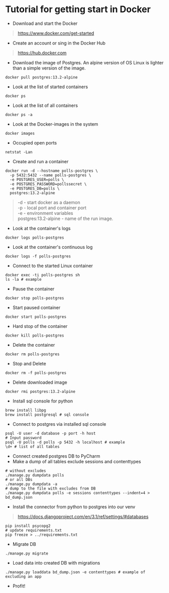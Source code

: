 # Tutorial for getting start in Docker

* Download and start the Docker
> https://www.docker.com/get-started
* Create an account or sing in the Docker Hub
> https://hub.docker.com
* Download the image of Postgres. An alpine version of OS Linux is lighter
than a simple version of the image.
```shell
docker pull postgres:13.2-alpine
```
* Look at the list of started containers
```shell
docker ps
```
* Look at the list of all containers
```shell
docker ps -a
```
* Look at the Docker-images in the system
```shell
docker images
```
* Occupied open ports
```shell
netstat -Lan
```
* Create and run a container
```shell
docker run -d --hostname polls-postgres \
  -p 5432:5432 --name polls-postgres \
  -e POSTGRES_USER=polls \
  -e POSTGRES_PASSWORD=pollssecret \
  -e POSTGRES_DB=polls \
  postgres:13.2-alpine
```
> -d - start docker as a daemon
> <br/>-p - local port and container port
> <br/>-e - environment variables
> <br/>postgres:13.2-alpine - name of the run image.
* Look at the container's logs
```shell
docker logs polls-postgres
```
* Look at the container's continuous log
```shell
docker logs -f polls-postgres
```
* Connect to the started Linux container
```shell
docker exec -ti polls-postgres sh
ls -la # example
```
* Pause the container
```shell
docker stop polls-postgres
```
* Start paused container
```shell
docker start polls-postgres
```
* Hard stop of the container
```shell
docker kill polls-postgres
```
* Delete the container
```shell
docker rm polls-postgres
```
* Stop and Delete
```shell
docker rm -f polls-postgres
```
* Delete downloaded image
```shell
docker rmi postgres:13.2-alpine
```
* Install sql console for python
```shell
brew install libpg
brew install postgresql # sql console
```
* Connect to postgres via installed sql console
```shell
psql -U user -d database -p port -h host
# Input password
psql -U polls -d polls -p 5432 -h localhost # example
\d+ # list of all tables
```
* Connect created postgres DB to PyCharm
* Make a dump of all tables exclude sessions and contenttypes
```shell
# without excludes
./manage.py dumpdata polls
# or all DBs
./manage.py dumpdata -a
# dump to the file with excludes from DB
./manage.py dumpdata polls -e sessions contenttypes --indent=4 > bd_dump.json
```
* Install the connector from python to postgres into our venv
> https://docs.djangoproject.com/en/3.1/ref/settings/#databases
```shell
pip install psycopg2
# update requirements.txt
pip freeze > ../requirements.txt
```
* Migrate DB
```shell
./manage.py migrate
```
* Load data into created DB with migrations
```shell
./manage.py loaddata bd_dump.json -e contenttypes # example of excluding an app
```
* Profit!
